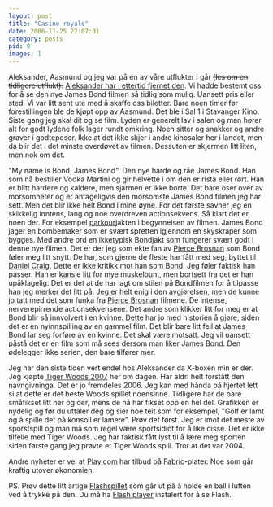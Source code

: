 ```yaml
---
layout: post
title: "Casino royale"
date: 2006-11-25 22:07:01
category: posts
pid: 8
images: 1
---
```

<p>Aleksander, Aasmund og jeg var på en av våre utflukter i går <del>(les om en tidligere utflukt).</del> <ins>Aleksander har i ettertid fjernet den</ins>. Vi hadde bestemt oss for å se den nye James Bond filmen så tidlig som mulig. Uansett pris eller sted. Vi var litt sent ute med å skaffe oss biletter. Bare noen timer før forestillingen ble de kjøpt opp av Aasmund. Det ble i Sal 1 i Stavanger Kino. Siste gang jeg skal dit og se film. Lyden er generelt lav i salen og man hører alt for godt lydene folk lager rundt omkring. Noen sitter og snakker og andre graver i godteposer. Ikke at det ikke skjer i andre kinosaler her i landet, men da blir det i det minste overdøvet av filmen. Dessuten er skjermen litt liten, men nok om det.</p>

"My name is Bond, James Bond". Den nye harde og råe James Bond. Han som nå bestiller Vodka Martini og gir helvette i om den er rista eller rørt. Han er blitt hardere og kaldere, men sjarmen er ikke borte. Det bare oser over av morsomheter og er antageligvis den morsomste James Bond filmen jeg har sett. Men det blir ikke helt Bond i mine øyne. For det første savner jeg en skikkelig inntens, lang og noe overdreven actionsekvens. Så klart det er noen der. For eksempel [parkour][2]jakten i begynnelsen av filmen. James Bond jager en bombemaker som er svært spretten igjennom en skyskraper som bygges. Med andre ord en ikketypisk Bondjakt som fungerer svært godt i denne nye filmen. Det er der jeg som ekte fan av [Pierce Brosnan][3] som Bond føler meg litt snytt. De har, som gjerne de fleste har fått med seg, byttet til [Daniel Craig][4]. Dette er ikke kritikk mot han som Bond. Jeg føler faktisk han passer. Han er kansje litt for mye muskelbunt, men bortsett fra det er han upåklagelig. Det er det at de har lagt om stilen på Bondfilmen for å tilpasse han jeg merker det litt på. Jeg er helt enig i den avgjørelsen, men de kunne jo tatt med det som funka fra [Pierce Brosnan][3] filmene. De intense, nerverepirrende actionsekvensene. Det andre som klikker litt for meg er at Bond blir så innvolvert i en kvinne. Dette har jo med historien å gjøre, siden det er en nyinnspilling av en gammel film. Det blir bare litt feil at James Bond lar seg forføre av en kvinne. Det skal være motsatt. Jeg vil uansett påstå det er en film som må sees dersom man liker James Bond. Den ødelegger ikke serien, den bare tilfører mer.

Jeg har den siste tiden vert endel hos Aleksander da X-boxen min er der. Jeg kjøpte [Tiger Woods 2007][5] her om dagen. Har aldri helt forstått den navngivninga. Det er jo fremdeles 2006. Jeg kan med hånda på hjertet lett si at dette er det beste Woods spillet noensinne. Tidligere har de bare småfikset litt her og der, mens de nå har fikset opp en hel del. Grafikken er nydelig og før du uttaler deg og sier noe teit som for eksempel, "Golf er lamt og å spille det på konsoll er lamere". Prøv det først. Jeg er imot det meste av sporstspill og man må som regel være sportsidiot for å like disse. Det er ikke tilfelle med Tiger Woods. Jeg har faktisk fått lyst til å lære meg sporten siden første gang jeg prøvte et Tiger Woods spill. Tror at det var 2004.

Andre nyheter er vel at [Play.com][6] har tilbud på [Fabric][7]-plater. Noe som går kraftig utover økonomien.

<p><span class="gone">PS. Prøv dette litt artige <a href="http://www.mcsaatchi.webcentral.com.au/tennischallenge/optus_tennis_site_edited.html">Flashspillet</a> som går ut på å holde en ball i luften ved å trykke på den.</span> Du må ha <a href="http://www.adobe.com/products/flashplayer/">Flash player</a> instalert for å se Flash.</p>

 [2]: http://en.wikipedia.org/wiki/Parkour
 [3]: http://www.imdb.com/name/nm0000112/
 [4]: http://www.imdb.com/name/nm0185819/
 [5]: http://www.tothegame.com/game.asp?id=5610
 [6]: http://play.com
 [7]: http://www.fabriclondon.com/label/home.php